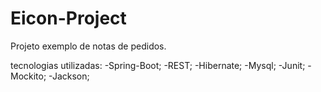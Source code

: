 # Eicon-Project

Projeto exemplo de notas de pedidos.

tecnologias utilizadas:
-Spring-Boot;
-REST;
-Hibernate;
-Mysql;
-Junit;
-Mockito;
-Jackson;
